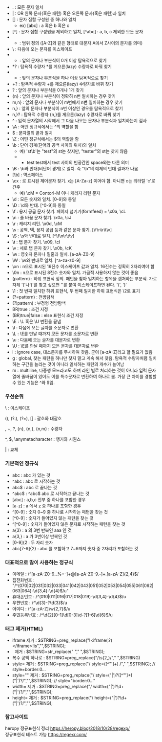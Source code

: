 - . : 모든 문자 일치
- | : OR 왼쪽 문자(혹은 패턴) 혹은 오른쪽 문자(혹은 패턴)과 일치
- [] : 문자 집합 구성원 중 하나와 일치
  - ex) [abc] : a 혹은 b 혹은 c
- [^] : 문자 집합 구성원을 제외하고 일치, [^abc] : a, b, c 제외한 모든 문자
- - : 범위 정의 ([A-Z]와 같은 형태로 대문자 A에서 Z사이의 문자를 의미)
- \ : 다음에 오는 문자를 이스케이프
- - : 앞의 문자나 부분식이 0개 이상 탐욕적으로 찾기
- *? : 탐욕적 수량자 *를 게으른(lazy) 수량자로 바꿔 찾기
- - : 앞의 문자나 부분식을 하나 이상 탐욕적으로 찾기
- +? : 탐욕적 수량자 +를 제으른(lazy) 수량자로 바꿔 찾기
- ? : 앞의 문자나 부분식을 0개나 1개 찾기
- {n} : 앞의 문자나 부분식이 정확히 n번 일치하는 경우 찾기
- m,n} : 앞의 문자나 부분식이 m번에서 n번 일치하는 경우 찾기
- n,} : 앞의 문자나 부분식이 n번 이상인 경우를 탐욕적으로 찾기
- n,}? : 탐욕적 수량자 {n,}를 게으른(lazy) 수량자로 바꿔 찾기
- ^ : 입력 문자열의 시작에서 그 다음 나오는 문자나 부분식과 일치하는지 검사
- \A : 어떤 정규식에서는 ^의 역할을 함
- $ : 문자열의 끝과 일치
- \Z : 어떤 정규식에서는 $의 역할을 함
- \b : 단어 경계(단어와 공백 사이의 위치)와 일치
  - 예) 'st\b'는 "test"의 st는 찾지만, "tester"의 st는 찾지 않음
  - - test test에서 test 사이의 빈공간인 space와는 다른 의미
- \B : \b와 반대(비단어 경계)로 일치. 즉 "\b"의 예제의 반대 결과가 나옴
- [\b] : 역스페이스
- \cx : 로 표시된 제어문자 찾기. x는 [A-Za-z] 이어야 함. 아니면 c는 리터럴 'c'로 간주
  - 예) \cM = Contorl-M 이나 캐리지 리턴 문자
- \d : 모든 숫자와 일치. [0-9]와 동일
- \D : \d와 반대. [^0-9]와 동일
- \f : 용지 공급 문자 찾기. 페이지 넘기기(formfeed) = \x0a, \cL
- \n : 줄 바꿈 문자 찾기. \x0a, \cJ
- \r : 캐리지 리턴. \x0d, \cM
- \s : 공백, 택, 용지 공급 등과 같은 문자 찾기. [\f\n\r\t\v]
- \S : \s와 반대로 일치. [^\f\n\r\t\v]
- \t : 탭 문자 찾기. \x09, \cI
- \v : 세로 탭 문자 찾기. \x0b, \cK
- \w : 영숫자 문자나 밑줄과 일치. [a-zA-Z0-9]
- \W : \w와 반대로 일치. [^a-za-z0-9]
- \xn : n으로 표시된 16진수 이스케이프 값과 일치. 16진수는 정확히 2자리여야 함
- \0n : n으로 표시된 8진수 숫자와 일치. 가급적 사용하지 않는 것이 좋음
- (pattern) : 하위 표현식 정의. 패턴을 찾아 일치하는 항목을 캡처하는 부분식. 가로 자체 '('나')'를 찾고 싶으면 ''를 붙여 이스케이프하면 된다. '(', ')'
- \1 : 첫 번째 일치한 하위 표현식, 두 번째 일치한 하위 표현식은 \2로 표기
- (?=pattern) : 전방탐색
- (?!pattern) : 부정형 전방탐색
- BR)true : 조건 지정
- (BR)true|false : else 표현식 조건 지정
- \E : \L 혹은 \U 변환을 끝냄
- \I : 다음에 오는 글자를 소문자로 변환
- \L : \E를 만날 때까지 모든 문자를 소문자로 변환
- \u : 다음에 오는 글자를 대문자로 변환
- \U : \E를 만날 때까지 모든 문자를 대문자로 변환
- i : ignore case, 대소문자를 무시하여 찾음. 굳이 [a-zA-Z]라고 할 필요가 없음
- g : global, 찾는 패턴을 하나만 찾지 말고 계속 해서 찾음. 탐욕적 수량자처럼 일치하는 구간을 늘리는 것이 아니라 일치하는 패턴의 개수가 늘어남
- m : multiline, 다중행 모드라고도 하며 라인 별로 처리하는 것이 아니라 입력 문자열에 줄바꿈이 있어도 이를 특수문자로 변환하여 하나로 봄. 가장 큰 차이를 경험할 수 있는 기능은 ^와 $임.

### 우선순위

\ : 이스케이프

(), (?:), (?=), [] : 괄호와 대괄호

, +, ?, {n}, {n,}, {n,m} : 수량자

^, $, \anymetacharacter : 앵커와 시퀀스

| : 교체

### 기본적인 정규식

- abc : abc 가 있는 것
- ^abc : abc 로 시작하는 것
- abc$ : abc 로 끝나는 것
- ^abc$ : ^abc$ abc 로 시작하고 끝나는 것
- [abc] : a,b,c 전부 중 하나를 포함한 경우
- [a-z] : a 에서 z 중 하나를 포함한 경우
- ^[0-9] : 숫자 0~9 중 하나로 시작하는 패턴을 찾는 것
- [^0-9] : 숫자가 들어있지 않는 패턴을 찾는 것
- ^[^0-9] : 숫자가 들어있지 않은 문자로 시작하는 패턴을 찾는 것
- a{3} : a 의 3번 반복인 aaa 인 것
- a{3,} : a 가 3번이상 반복인 것
- [0-9]{2 : 두 자리 숫자
- abc[7-9]{2} : abc 를 포함하고 7~9까지 숫자 중 2자리가 포함하는 것

### 대표적으로 많이 사용하는 정규식

- 이메일 : /^[a-zA-Z0-9._%+-]+@[a-zA-Z0-9.-]+.[a-zA-Z]{2,4}$/
- 집전화번호 : "/^(070|02|031|032|033|041|042|043|051|052|053|054|055|061|062|
  063|064)-\d{3,4}-\d{4}$/u"
- 휴대폰번호 : /^(010|011|016|017|018|019)-\d{3,4}-\d{4}$/u
- 우편번호 : /^\d{3}-?\d{3}$/u
- 아이디 : /^[a-zA-Z]\w{2,7}$/u
- 주민등록번호 : /^\d{2}[0-1]\d[0-3]\d-?[1-6]\d{6}$/u

### 태그 제거(HTML)

- iframe 제거 : $STRING=preg_replace("!<iframe(.?)</iframe>!is","",$STRING);
- &nbsp; 제거 : $STRING=str_replace(" "," ",$STRING);
- 복수 공백 하나로 : $STRING=preg_replace("/\s{2,}/"," ",$STRING)
- style= 제거 : $STRING=preg_replace("/ style=([^"']+) /"," ",$STRING); // style=border:0...
- style="" 제거 : $STRING=preg_replace("/ style=("|')?([^"']+)("|')?/","",$STRING); // style="border:0..."
- width= 제거 : $STRING=preg_replace("/ width=("|')?\d+("|')?/","",$STRING);
- height= 제거 : $STRING=preg_replace("/ height=("|')?\d+("|')?/","",$STRING);

### 참고사이트

heropy 정규표현식 정리 https://heropy.blog/2018/10/28/regexp/  
정규표현식 테스트 가능 https://regexr.com/
